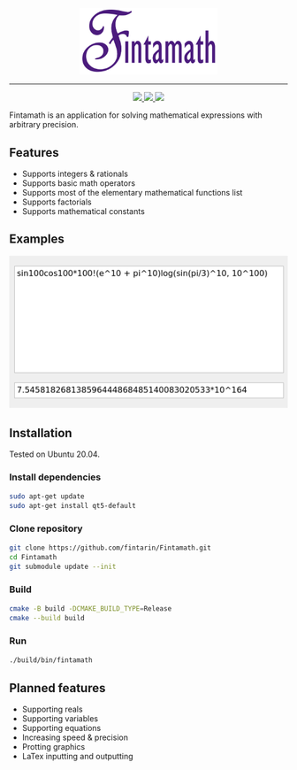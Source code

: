 <p align="center">
  <img src="./docs/images/logo.png" alt="drawing" width="250"/>
</p>

---

<p align="center">
  <a href="https://github.com/fintarin/Fintamath/actions/workflows/ci-build.yml">
    <img src="https://github.com/fintarin/Fintamath/actions/workflows/ci-build.yml/badge.svg"/>
  </a>

  <a href="https://sonarcloud.io/summary/new_code?id=fintarin_Fintamath">
    <img src="https://sonarcloud.io/api/project_badges/measure?project=fintarin_Fintamath&metric=alert_status"/>
  </a>

  <a href="https://codecov.io/gh/fintarin/Fintamath">
    <img src="https://codecov.io/gh/fintarin/Fintamath/branch/master/graph/badge.svg?token=JL6F07XOK7"/>
  </a>
</p>

Fintamath is an application for solving mathematical expressions with arbitrary precision.

## Features

* Supports integers & rationals
* Supports basic math operators
* Supports most of the elementary mathematical functions list
* Supports factorials
* Supports mathematical constants

## Examples

<p align="center">
  <img src="./docs/images/example.png" alt="drawing""/>
</p>


## Installation

Tested on Ubuntu 20.04.

### Install dependencies

```sh
sudo apt-get update
sudo apt-get install qt5-default
```

### Clone repository

```sh
git clone https://github.com/fintarin/Fintamath.git
cd Fintamath
git submodule update --init
```

### Build

```sh
cmake -B build -DCMAKE_BUILD_TYPE=Release
cmake --build build
```

### Run

```sh
./build/bin/fintamath
```

## Planned features

* Supporting reals
* Supporting variables
* Supporting equations
* Increasing speed & precision
* Protting graphics
* LaTex inputting and outputting
